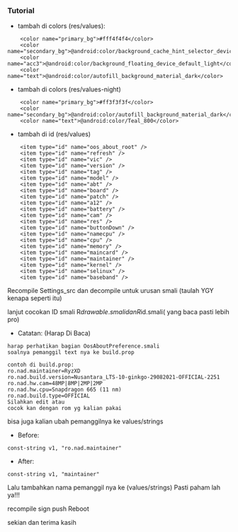 ###  Tutorial

- tambah di colors (res/values):
```
    <color name="primary_bg">#fff4f4f4</color>
    <color name="secondary_bg">@android:color/background_cache_hint_selector_device_default</color>
    <color name="acc3">@android:color/background_floating_device_default_light</color>
    <color name="text">@android:color/autofill_background_material_dark</color>
```

- tambah di colors (res/values-night)
```
    <color name="primary_bg">#ff3f3f3f</color>
    <color name="secondary_bg">@android:color/autofill_background_material_dark</color>
    <color name="text">@android:color/Teal_800</color>
```

- tambah di id (res/values)
```
    <item type="id" name="oos_about_root" />
    <item type="id" name="refresh" />
    <item type="id" name="vic" />
    <item type="id" name="version" />
    <item type="id" name="tag" />
    <item type="id" name="model" />
    <item type="id" name="abt" />
    <item type="id" name="board" />
    <item type="id" name="patch" />
    <item type="id" name="a12" />
    <item type="id" name="battery" />
    <item type="id" name="cam" />
    <item type="id" name="res" />
    <item type="id" name="buttonDown" />
    <item type="id" name="namecpu" />
    <item type="id" name="cpu" />
    <item type="id" name="memory" />
    <item type="id" name="maincard" />
    <item type="id" name="maintainer" />
    <item type="id" name="kernel" />
    <item type="id" name="selinux" />
    <item type="id" name="baseband" />
```

Recompile Settings_src dan decompile untuk urusan smali (taulah YGY kenapa seperti itu)

lanjut 
cocokan ID smali R$drawable.smali dan R$id.smali( yang baca pasti lebih pro)

- Catatan: (Harap Di Baca)
```
harap perhatikan bagian OosAboutPreference.smali
soalnya pemanggil text nya ke build.prop

contoh di build.prop:
ro.nad.maintainer=RyzXD
ro.nad.build.version=Nusantara_LTS-10-ginkgo-29082021-OFFICIAL-2251
ro.nad.hw.cam=48MP|8MP|2MP|2MP
ro.nad.hw.cpu=Snapdragon 665 (11 nm)
ro.nad.build.type=OFFICIAL
Silahkan edit atau
cocok kan dengan rom yg kalian pakai
```

bisa juga kalian ubah pemanggilnya  ke values/strings

- Before:
```
const-string v1, "ro.nad.maintainer"
```
- After:
```
const-string v1, "maintainer"
```
Lalu tambahkan nama pemanggil nya ke (values/strings)
Pasti paham lah ya!!!

recompile
sign
push
Reboot

sekian dan terima kasih
